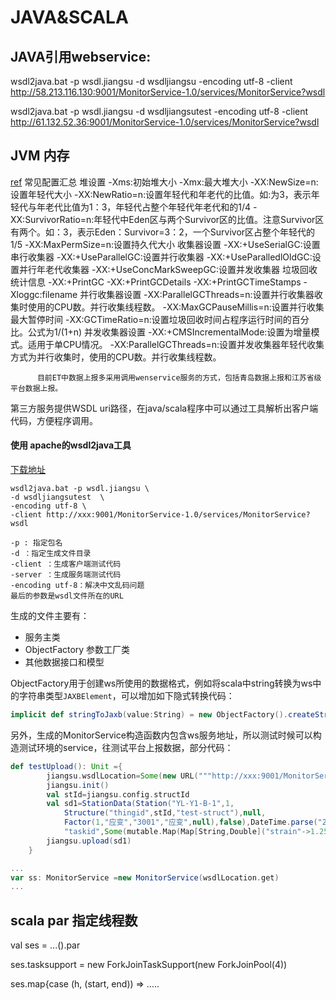 JAVA&SCALA
=====

## JAVA引用webservice:
wsdl2java.bat -p wsdl.jiangsu -d wsdljiangsu  -encoding utf-8 -client http://58.213.116.130:9001/MonitorService-1.0/services/MonitorService?wsdl

wsdl2java.bat -p wsdl.jiangsu -d wsdljiangsutest  -encoding utf-8 -client http://61.132.52.36:9001/MonitorService-1.0/services/MonitorService?wsdl

## JVM 内存
[ref](https://www.cnblogs.com/likehua/p/3369823.html)
        常见配置汇总
        堆设置
        -Xms:初始堆大小
        -Xmx:最大堆大小
        -XX:NewSize=n:设置年轻代大小
        -XX:NewRatio=n:设置年轻代和年老代的比值。如:为3，表示年轻代与年老代比值为1：3，年轻代占整个年轻代年老代和的1/4
        -XX:SurvivorRatio=n:年轻代中Eden区与两个Survivor区的比值。注意Survivor区有两个。如：3，表示Eden：Survivor=3：2，一个Survivor区占整个年轻代的1/5
        -XX:MaxPermSize=n:设置持久代大小
        收集器设置
        -XX:+UseSerialGC:设置串行收集器
        -XX:+UseParallelGC:设置并行收集器
        -XX:+UseParalledlOldGC:设置并行年老代收集器
        -XX:+UseConcMarkSweepGC:设置并发收集器
        垃圾回收统计信息
        -XX:+PrintGC
        -XX:+PrintGCDetails
        -XX:+PrintGCTimeStamps
        -Xloggc:filename
        并行收集器设置
        -XX:ParallelGCThreads=n:设置并行收集器收集时使用的CPU数。并行收集线程数。
        -XX:MaxGCPauseMillis=n:设置并行收集最大暂停时间
        -XX:GCTimeRatio=n:设置垃圾回收时间占程序运行时间的百分比。公式为1/(1+n)
        并发收集器设置
        -XX:+CMSIncrementalMode:设置为增量模式。适用于单CPU情况。
        -XX:ParallelGCThreads=n:设置并发收集器年轻代收集方式为并行收集时，使用的CPU数。并行收集线程数。
		
		
		  目前ET中数据上报多采用调用wenservice服务的方式，包括青岛数据上报和江苏省级平台数据上报。
  第三方服务提供WSDL uri路径，在java/scala程序中可以通过工具解析出客户端代码，方便程序调用。
  
  
#### 使用 apache的wsdl2java工具

[下载地址](http://cxf.apache.org/download.html)

```
wsdl2java.bat -p wsdl.jiangsu \
-d wsdljiangsutest  \
-encoding utf-8 \
-client http://xxx:9001/MonitorService-1.0/services/MonitorService?wsdl
```
	-p : 指定包名
	-d ：指定生成文件目录
	-client ：生成客户端测试代码
	-server ：生成服务端测试代码
	-encoding utf-8：解决中文乱码问题
	最后的参数是wsdl文件所在的URL

生成的文件主要有：
+ 服务主类
+ ObjectFactory 参数工厂类
+ 其他数据接口和模型

ObjectFactory用于创建ws所使用的数据格式，例如将scala中string转换为ws中的字符串类型`JAXBElement`，可以增加如下隐式转换代码：
```scala
implicit def stringToJaxb(value:String) = new ObjectFactory().createString(value)
```
另外，生成的MonitorService构造函数内包含ws服务地址，所以测试时候可以构造测试环境的service，往测试平台上报数据，部分代码：
```scala
def testUpload(): Unit ={
		jiangsu.wsdlLocation=Some(new URL("""http://xxx:9001/MonitorService-1.0/services/MonitorService?wsdl"""))
		jiangsu.init()
		val stId=jiangsu.config.structId
		val sd1=StationData(Station("YL-Y1-B-1",1,
			Structure("thingid",stId,"test-struct"),null,
			Factor(1,"应变","3001","应变",null),false),DateTime.parse("2018-06-14T01:00:00Z"),
			"taskid",Some(mutable.Map(Map[String,Double]("strain"->1.25).toSeq: _*)))
		jiangsu.upload(sd1)
	}
```
```scala
...
var ss: MonitorService =new MonitorService(wsdlLocation.get)
...
```


## scala par 指定线程数
val ses = ...().par

ses.tasksupport = new ForkJoinTaskSupport(new ForkJoinPool(4))

ses.map{case (h, (start, end)) => ..... 
